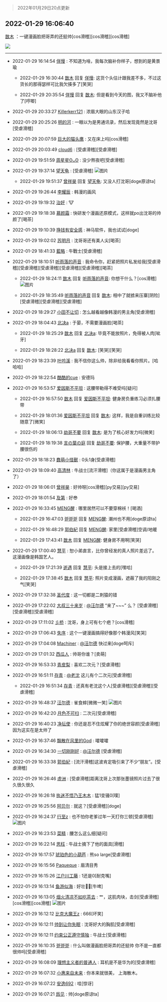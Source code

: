 > 2022年01月29日20点更新
<link rel="stylesheet" href="https://cdn.jsdelivr.net/gh/taotie6/sampleJSON@main/css/photo_show.css">
<meta name="referrer" content="no-referrer" />


 ## 2022-01-29 16:06:40 

 [㪚木](https://www.coolapk.com/feed/33182445?shareKey=Mzk1N2I4OGU5YWFiNjFmNTAyNzg~) ：一键漫画脸把哥弄的还挺帅[cos滑稽][cos滑稽][cos滑稽] 

<div class="album">
<img class="img-item" src="https://image.coolapk.com/feed/2022/0129/16/1081091_0f2489ab_3599_6781_788@800x1013.jpeg" />
</div>

 ------- 

- 2022-01-29 16:14:54 [佯慢](uid=888105) : 不知道为啥，我每次脑补你样子，想到的是黄景瑜 

    - 2022-01-29 16:30:44 [㪚木](uid=1081091) 回复 [佯慢](uid=888105): 这货个头估计跟我差不多，不过这货长的那得瑟样可比我欠揍多了[笑哭] 

    - 2022-01-29 20:35:54 [佯慢](uid=888105) 回复 [㪚木](uid=1081091): 但是看到今天的图，我又不脑补他了[哼唧] 

- 2022-01-29 20:33:27 [Killerkerr121](uid=1250349) : 浓眉大眼的山东汉子哈 

- 2022-01-29 20:25:26 [明的河](uid=1059011) : 一眼以为是男通讯录，然后发现竟然是沈哥[受虐滑稽] 

- 2022-01-29 20:07:59 [巨大的猫头鹰](uid=4895757) : 又在床上吗[cos滑稽] 

- 2022-01-29 20:03:49 [cloud6](uid=852635) : [受虐滑稽][受虐滑稽] 

- 2022-01-29 19:51:59 [周星星ʘᴗʘ](uid=1078199) : 没少熬夜吧[受虐滑稽] 

- 2022-01-29 19:37:14 [望天龟](uid=1618563) : [受虐滑稽] ![图片](https://image.coolapk.com/feed/2022/0129/19/1618563_5f0389d6_6233_7738_482@1078x297.jpeg)

    - 2022-01-29 19:51:37 [曾祥昊](uid=6695078) 回复 [望天龟](uid=1618563): 又没人打沈哥[doge原谅ta] 

- 2022-01-29 19:26:44 [李耀辰](uid=1990745) : 韩漫的画风 

- 2022-01-29 19:19:32 [治好](uid=1084262) : 🐮 

- 2022-01-29 19:18:38 [慕颜霜](uid=3801065) : 快研发个漫画还原模式，这样就po出沈哥的帅颜了[喝茶] 

- 2022-01-29 19:10:39 [挣钱有安全感](uid=1355663) : 神马软件，我也试试[doge] 

- 2022-01-29 19:02:02 [苏明月](uid=1381815) : 沈哥哥还有美人尖[喝茶] 

- 2022-01-29 18:41:33 [藍略](uid=4334799) : 牛戰士[受虐滑稽] 

- 2022-01-29 18:10:51 [听雨落的声音](uid=3650984) : 我命令你，赶紧把照片私发给我[受虐滑稽][受虐滑稽][受虐滑稽][受虐滑稽][受虐滑稽][喝茶] 

    - 2022-01-29 18:24:11 [㪚木](uid=1081091) 回复 [听雨落的声音](uid=3650984): 你想干什么？[cos滑稽] ![图片](https://image.coolapk.com/feed/2021/1112/23/1081091_cb022267_9614_0578@1080x662.jpeg)

    - 2022-01-29 18:35:49 [听雨落的声音](uid=3650984) 回复 [㪚木](uid=1081091): 相中了就掳来压寨[阴险][受虐滑稽][受虐滑稽][受虐滑稽] 

- 2022-01-29 18:29:27 [小田不让切](uid=2501051) : 怎么越看越像韩漫的男主角[受虐滑稽] 

- 2022-01-29 18:04:43 [北决a](uid=1918537) : 于晏，不需要漫画脸[喝茶] 

    - 2022-01-29 18:25:29 [㪚木](uid=1081091) 回复 [北决a](uid=1918537): 毕竟不能放照片，免得被人肉[呲牙] 

    - 2022-01-29 18:28:22 [北决a](uid=1918537) 回复 [㪚木](uid=1081091): [笑哭][笑哭] 

- 2022-01-29 18:23:39 [叶吟溪](uid=426664) : 我不信你这么帅，除非给我看看你照片。[哈哈哈] 

- 2022-01-29 18:22:54 [酷酷的cue](uid=2882563) : 安德玛 

- 2022-01-29 16:53:57 [爱因斯不平坦](uid=834251) : 这腰带勒得不难受吗[疑问] 

    - 2022-01-29 16:57:50 [㪚木](uid=1081091) 回复 [爱因斯不平坦](uid=834251): 健身房负重练习必须扎腰带 

    - 2022-01-29 18:01:36 [爱因斯不平坦](uid=834251) 回复 [㪚木](uid=1081091): 这样，我是自重训练比较随意了[微笑] 

    - 2022-01-29 18:06:13 [劫哥不要](uid=2565550) 回复 [㪚木](uid=1081091): 是为了核心好发力吗[微笑] 

    - 2022-01-29 18:19:38 [言の葉の庭](uid=649465) 回复 [劫哥不要](uid=2565550): 保护腰，大重量不带护腰很伤的 

- 2022-01-29 18:18:23 [蠢萌小怪獸](uid=2786281) : 0头1身[受虐滑稽] 

- 2022-01-29 18:09:40 [高清林](uid=8114305) : 牛战士[流汗滑稽]（你这属于是漫画男主角了） 

- 2022-01-29 18:06:01 [曾祥昊](uid=6695078) : 好帅呀[cos滑稽][py交易][py交易] 

- 2022-01-29 18:01:54 [及第](uid=1119990) : 好😎 

- 2022-01-29 16:33:45 [MENG醒](uid=2280327) : 哪里居然可以不要穿棉袄！[喝酒] 

    - 2022-01-29 16:47:03 [戼戼戼](uid=4044548) 回复 [MENG醒](uid=2280327): 潮州也不用[doge原谅ta] 

    - 2022-01-29 16:48:29 [郭伯紀](uid=2859803) 回复 [MENG醒](uid=2280327): 家里[受虐滑稽]空调/地暖 

    - 2022-01-29 17:43:41 [㪚木](uid=1081091) 回复 [MENG醒](uid=2280327): 健身房不用啊[笑哭] 

- 2022-01-29 17:00:40 [慧平](uid=1466942) : 恕小弟直言，比你曾经发的真人照片差远了。
这漫画像是韩国艺人。 

    - 2022-01-29 17:21:39 [逝遇](uid=2589293) 回复 [慧平](uid=1466942): 头是接上去的[嘿哈] 

    - 2022-01-29 17:38:45 [㪚木](uid=1081091) 回复 [慧平](uid=1466942): 照片变成漫画，遮蔽了我的阳刚之气[笑哭] 

- 2022-01-29 17:32:38 [圣代度](uid=544478) : 这一切都是二刺猿的错 

- 2022-01-29 17:22:02 [大叔三十来岁](uid=5360167) : <a class="feed-link-uname" href="/u/汪尔德">@汪尔德</a>    “来了~~~”  么？  [受虐滑稽][受虐滑稽][受虐滑稽] 

- 2022-01-29 17:11:02 [彡桥](uid=3740933) : 沈哥，身上可有七个疤？[cos滑稽] 

- 2022-01-29 17:06:43 [失序](uid=1009107) : 这个一键漫画搞得好像那个韩漫风[笑哭] 

- 2022-01-29 17:04:08 [Machiner](uid=3114536) : <a class="feed-link-uname" href="/u/汪尔德">@汪尔德</a> 快过来[doge呵斥] 

- 2022-01-29 17:01:32 [西瓜人](uid=1704949) : 帅哥你谁？[卖萌] 

- 2022-01-29 16:53:33 [青皮梨](uid=1109281) : 喜欢二次元？[受虐滑稽] 

- 2022-01-29 16:51:11 [存青](uid=1006954) : <a class="feed-link-uname" href="/u/老沈">@老沈</a> 这儿有个二次元[受虐滑稽] 

    - 2022-01-29 16:51:34 [存青](uid=1006954) : 还真有老沈这个人[受虐滑稽][受虐滑稽][受虐滑稽] 

- 2022-01-29 16:48:37 [汪尔德](uid=1595236) : 雀食蟀[微微一笑] ![图片](https://image.coolapk.com/feed/2022/0129/16/1595236_02a1a4fc_6116_7809_598@720x1360.jpeg)

- 2022-01-29 16:42:20 [月色不可扫](uid=3639201) : 二次元[受虐滑稽] 

- 2022-01-29 16:40:23 [净坛使](uid=1518317) : 你还是忍不住炫耀了你的绝世容颜[受虐滑稽]因为这实在是太帅了 

- 2022-01-29 16:37:46 [飘散在风里的God](uid=2048261) : 嚯嚯嚯 

- 2022-01-29 16:34:30 [一切刚刚好](uid=701389) : <a class="feed-link-uname" href="/u/汪尔德">@汪尔德</a> [受虐滑稽] 

- 2022-01-29 16:33:38 [郭伯紀](uid=2859803) : [流汗滑稽]这波肯定吸引来了不少“朋友”。[受虐滑稽] 

- 2022-01-29 16:26:46 [虚洲](uid=825485) : [受虐滑稽]距离沈哥上次那张墨镜照片过去了很久很久很久 

- 2022-01-29 16:26:18 [执迷不悟乃王木木](uid=2085738) : 猛1变骚0[噗] 

- 2022-01-29 16:25:56 [阿贝尔](uid=717920) : 就这？[受虐滑稽][doge] 

- 2022-01-29 16:24:37 [行至z](uid=582810) : 也不怕你老爹过年一天打你三顿[受虐滑稽] ![图片](https://image.coolapk.com/feed/2022/0129/16/582810_311f4377_4675_0627_22@1080x524.jpeg)

- 2022-01-29 16:23:53 [菜精](uid=2075001) : 腰怎么这么细[疑问] 

- 2022-01-29 16:22:14 [思枉](uid=1018495) : 牛战士摘下了他的面具[滑稽] 

- 2022-01-29 16:17:57 [琥珀色的小葫芦](uid=3670859) : 熊so large[受虐滑稽] 

- 2022-01-29 16:15:56 [Paqueque](uid=685582) : 眉清目秀 

- 2022-01-29 16:15:26 [江户川工藤](uid=708569) : 1还是0[耐克嘴] 

- 2022-01-29 16:13:14 [鱼游似海](uid=429592) : 好壮💪🏻[牛啤] 

- 2022-01-29 16:13:05 [烟火清凉不如吃茶去](uid=4279524) : 艹，这肌肉块，击剑[受虐滑稽][cos滑稽][cos滑稽] ![图片](https://image.coolapk.com/feed/2022/0129/16/4279524_58d30c48_3983_837_319@1082x1080.jpeg)

- 2022-01-29 16:12:12 [比克大魔王z](uid=824574) : 666[坏笑] 

- 2022-01-29 16:12:11 [帅到让你失眠](uid=458826) : 沈哥好大的胸肌[受虐滑稽] 

- 2022-01-29 16:12:11 [约束公正遵守慎独](uid=2321549) : 牛战士[受虐滑稽] 

- 2022-01-29 16:10:35 [戼戼戼](uid=4044548) : 什么叫做漫画脸把哥弄的还挺帅
你不是一直都很帅吗[受虐滑稽] 

- 2022-01-29 16:08:09 [理想主义者的普通人](uid=1708330) : 耳机是不是华为的[受虐滑稽] 

- 2022-01-29 16:07:32 [小惠来自未来](uid=847097) : 你本来就很美， 上海散木。 

- 2022-01-29 16:07:22 [安逸692](uid=1171740) : 哇[惊讶] 

- 2022-01-29 16:07:21 [爲见](uid=2904216) : 帅[doge原谅ta] 

